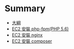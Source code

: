 # Summary

* [大綱](README.md)
* [EC2 安裝 php-fpm(PHP 5.6)](php-fpm.md)
* [EC2 安裝 nginx](nginx.md)
* [EC2 安裝 composer](composer.md)

